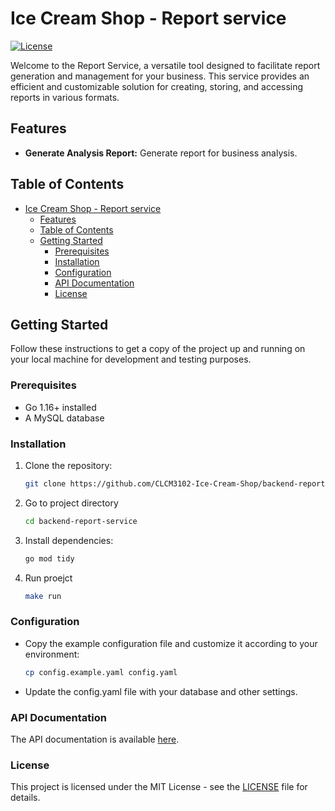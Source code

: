 # Ice Cream Shop - Report service

[![License](https://img.shields.io/badge/License-MIT-blue.svg)](LICENSE)

Welcome to the Report Service, a versatile tool designed to facilitate report generation and management for your business. This service provides an efficient and customizable solution for creating, storing, and accessing reports in various formats.

## Features

- **Generate Analysis Report:** Generate report for business analysis.

## Table of Contents

- [Ice Cream Shop - Report service](#ice-cream-shop---report-service)
  - [Features](#features)
  - [Table of Contents](#table-of-contents)
  - [Getting Started](#getting-started)
    - [Prerequisites](#prerequisites)
    - [Installation](#installation)
    - [Configuration](#configuration)
    - [API Documentation](#api-documentation)
    - [License](#license)

## Getting Started

Follow these instructions to get a copy of the project up and running on your local machine for development and testing purposes.

### Prerequisites

- Go 1.16+ installed
- A MySQL database

### Installation

1. Clone the repository:

   ```bash
   git clone https://github.com/CLCM3102-Ice-Cream-Shop/backend-report-service.git
   
   ```
2. Go to project directory
   ```bash
   cd backend-report-service
   ```
3. Install dependencies:
   ```bash
   go mod tidy
   ```
4. Run proejct
   ```bash
   make run
   ```
### Configuration
- Copy the example configuration file and customize it according to your environment:

    ```bash
    cp config.example.yaml config.yaml
    ```
- Update the config.yaml file with your database and other settings.

### API Documentation
The API documentation is available [here](https://satrawo38.atlassian.net/wiki/spaces/CP/pages/4555062/API+Specification).

### License
This project is licensed under the MIT License - see the [LICENSE](LICENSE.md) file for details.

